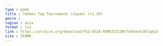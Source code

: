 ```yaml
---
type : game
title : Tekken Tag Tournament (Japan) (v1.20)
genre : 
region : asia
format : iso
link : https://archive.org/download/PS2-ASIA-ROMS321COM/Tekken%20Tag%20Tournament%20%28Japan%29%20%28v1.20%29.7z
size : 359MB
---
```

